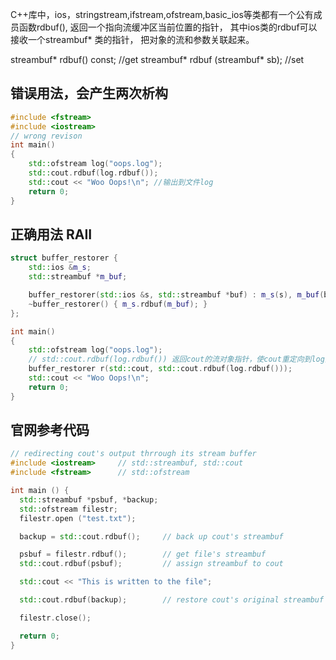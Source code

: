 



C++库中，ios，stringstream,ifstream,ofstream,basic_ios等类都有一个公有成员函数rdbuf(), 返回一个指向流缓冲区当前位置的指针， 其中ios类的rdbuf可以接收一个streambuf* 类的指针， 把对象的流和参数关联起来。

streambuf* rdbuf() const; //get
streambuf* rdbuf (streambuf* sb); //set


## 错误用法，会产生两次析构
```cpp
#include <fstream>
#include <iostream>
// wrong revison
int main()
{
    std::ofstream log("oops.log");
    std::cout.rdbuf(log.rdbuf());
    std::cout << "Woo Oops!\n"; //输出到文件log
    return 0;
}

```



## 正确用法 RAII
```cpp
struct buffer_restorer {
    std::ios &m_s;
    std::streambuf *m_buf;

    buffer_restorer(std::ios &s, std::streambuf *buf) : m_s(s), m_buf(buf) {}
    ~buffer_restorer() { m_s.rdbuf(m_buf); }
};

int main()
{
    std::ofstream log("oops.log");
    // std::cout.rdbuf(log.rdbuf()) 返回cout的流对象指针，使cout重定向到log文件中
    buffer_restorer r(std::cout, std::cout.rdbuf(log.rdbuf()));
    std::cout << "Woo Oops!\n";
    return 0;
}
```

## 官网参考代码
```cpp
// redirecting cout's output thrrough its stream buffer
#include <iostream>     // std::streambuf, std::cout
#include <fstream>      // std::ofstream

int main () {
  std::streambuf *psbuf, *backup;
  std::ofstream filestr;
  filestr.open ("test.txt");

  backup = std::cout.rdbuf();     // back up cout's streambuf

  psbuf = filestr.rdbuf();        // get file's streambuf
  std::cout.rdbuf(psbuf);         // assign streambuf to cout

  std::cout << "This is written to the file";

  std::cout.rdbuf(backup);        // restore cout's original streambuf

  filestr.close();

  return 0;
}
```